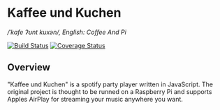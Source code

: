 # Kaffee und Kuchen
*/ˈkafe ʔʊnt kuxən/, English: Coffee And Pi*

[![Build Status](https://travis-ci.org/swissmanu/kaffeeundkuchen.png?branch=master)](https://travis-ci.org/swissmanu/kaffeeundkuchen) [![Coverage Status](https://coveralls.io/repos/swissmanu/kaffeeundkuchen/badge.png)](https://coveralls.io/r/swissmanu/kaffeeundkuchen)

## Overview
"Kaffee und Kuchen" is a spotify party player written in JavaScript. The original project is thought to be runned on a Raspberry Pi and supports Apples AirPlay for streaming your music anywhere you want.
